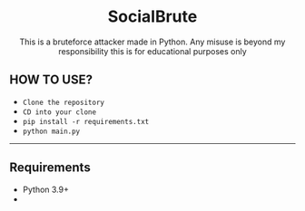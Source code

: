 <h1 align="center">SocialBrute</h1>
<p align="center">This is a bruteforce attacker made in Python. Any misuse is beyond my responsibility this is for educational purposes only</p>



## HOW TO USE?

- `Clone the repository`
- `CD into your clone`
- `pip install -r requirements.txt`
- `python main.py` 

----

## Requirements

- Python 3.9+
- 
